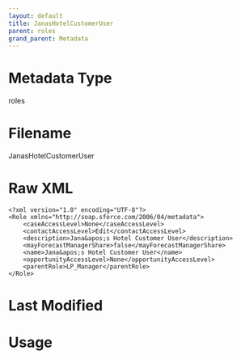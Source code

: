 ```yaml
---
layout: default
title: JanasHotelCustomerUser
parent: roles
grand_parent: Metadata
---
```

# Metadata Type
roles


# Filename 
JanasHotelCustomerUser


# Raw XML
```
<?xml version="1.0" encoding="UTF-8"?>
<Role xmlns="http://soap.sforce.com/2006/04/metadata">
    <caseAccessLevel>None</caseAccessLevel>
    <contactAccessLevel>Edit</contactAccessLevel>
    <description>Jana&apos;s Hotel Customer User</description>
    <mayForecastManagerShare>false</mayForecastManagerShare>
    <name>Jana&apos;s Hotel Customer User</name>
    <opportunityAccessLevel>None</opportunityAccessLevel>
    <parentRole>LP_Manager</parentRole>
</Role>
```


# Last Modified


# Usage
